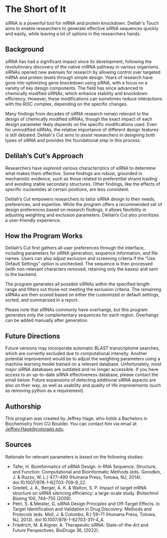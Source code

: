 
# The Short of It
siRNA is a powerful tool for mRNA and protein knockdown. Delilah's Touch aims to enable researchers to generate effective siRNA sequences quickly and easily, while leaving a lot of options in the researchers hands.

## Background
siRNA has had a significant impact since its development, following the revolutionary discovery of the native miRNA pathway in various organisms. siRNAs opened new avenues for research by allowing control over targeted mRNA and protein levels through simple design. Years of research have gone into optimizing gene knockdown using siRNA, with a focus on a variety of key design components. The field has since advanced to chemically modified siRNAs, which enhance stability and knockdown efficiency. However, these modifications can sometimes reduce interactions with the RISC complex, depending on the specific changes.

Many findings from decades of siRNA research remain relevant to the design of chemically modified siRNAs, though the exact impact of each design parameter likely depends on the specific modifications used. Even for unmodified siRNAs, the relative importance of different design features is still debated. Delilah's Cut aims to assist researchers in designing both types of siRNA and provides the foundational step in this process.

## Delilah’s Cut’s Approach
Researchers have explored various characteristics of siRNA to determine what makes them effective. Some findings are robust, grounded in mechanistic evidence, such as those related to preferential strand loading and avoiding stable secondary structures. Other findings, like the effects of specific nucleotides at certain positions, are less consistent.

Delilah’s Cut empowers researchers to tailor siRNA design to their needs, preferences, and expertise. While the program offers a recommended set of design preferences based on research findings, it allows flexibility in adjusting weighting and exclusion parameters. Delilah’s Cut also prioritizes a user-friendly experience.

## How the Program Works
Delilah’s Cut first gathers all user preferences through the interface, including parameters for siRNA generation, sequence information, and file names. Users can also adjust exclusion and screening criteria if the “Use Default Settings” option is unchecked. The sequence is then processed (with non-relevant characters removed, retaining only the bases) and sent to the backend.

The program generates all possible siRNAs within the specified length range and filters out those not meeting the exclusion criteria. The remaining siRNAs are then scored based on either the customized or default settings, sorted, and summarized in a report.

Please note that siRNAs commonly have overhangs, but this program generates only the complementary sequences for each region. Overhangs can be added manually after generation.

## Future Directions
Future versions may incorporate automatic BLAST transcriptome searches, which are currently excluded due to computational intensity. Another potential improvement would be to adjust the weighting parameters using a machine learning model trained on a relevant database. Unfortunately, most major siRNA databases are outdated and no longer accessible. If you have access to an up-to-date siRNA effectiveness database, please contact the email below. Future expansions of detecting additional siRNA aspects are also on their way, as well as usability and quality of life improvements (such as removing python as a requirement).

## Authorship
This program was created by Jeffrey Hage, who holds a Bachelors in Biochemistry from CU Boulder. You can contact him via email at Jeffrey.Hage@colorado.edu.

## Sources
Rationale for relevant parameters is based on the following studies:

- Tafer, H. Bioinformatics of siRNA Design. in RNA Sequence, Structure, and Function: Computational and Bioinformatic Methods (eds. Gorodkin, J. & Ruzzo, W. L.) 477–490 (Humana Press, Totowa, NJ, 2014). doi:10.1007/978-1-62703-709-9_22.
- Gredell, J. A., Berger, A. K. & Walton, S. P. Impact of target mRNA structure on siRNA silencing efficiency: a large-scale study. Biotechnol Bioeng 100, 744–755 (2008).
- Petri, S. & Meister, G. siRNA Design Principles and Off-Target Effects. in Target Identification and Validation in Drug Discovery: Methods and Protocols (eds. Moll, J. & Colombo, R.) 59–71 (Humana Press, Totowa, NJ, 2013). doi:10.1007/978-1-62703-311-4_4.
- Friedrich, M. & Aigner, A. Therapeutic siRNA: State-of-the-Art and Future Perspectives. BioDrugs 36, (2022).
